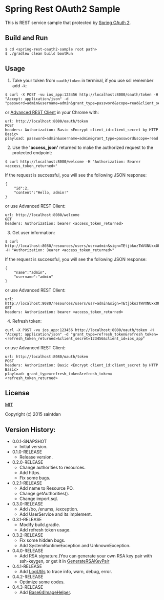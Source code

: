 # Spring Rest OAuth2 Sample

This is REST service sample that protected by [Spring OAuth 2](http://projects.spring.io/spring-security-oauth/).

## Build and Run

```
$ cd <spring-rest-oauth2-sample root path>
$ ./gradlew clean build bootRun
```

## Usage

1. Take your token from `oauth/token` in terminal, if you use ssl remember add `-k`:

```
$ curl -X POST -vu ios_app:123456 http://localhost:8080/oauth/token -H "Accept: application/json" -d "password=admin&username=admin&grant_type=password&scope=read&client_secret=123456&client_id=ios_app"
```

or [Advanced REST Client](https://github.com/jarrodek/advanced-rest-client) in your Chrome with:

```
url: http://localhost:8080/oauth/token
POST
headers: Authorization: Basic <Encrypt client_id:client_secret by HTTP Basic>
playload: password=admin&username=admin&grant_type=password&scope=read
```

2. Use the **'access_json'** returned to make the authorized request to the protected endpoint:

```
$ curl http://localhost:8080/welcome -H "Authorization: Bearer <access_token_returned>"
```
If the request is successful, you will see the following JSON response:

```
{
	"id":2,
	"content":"Hello, admin!"
}
```

or use Advanced REST Client:

```
url: http://localhost:8080/welcome
GET
headers: Authorization: bearer <access_token_returned>
```

3. Get user information:

```
$ curl http://localhost:8080/resources/users/usr=admin&sign=TEtjbkozTWVXNUxxOUJTYmxubUNJQkhqN0dPeE1RUzdqM0tURThsVXlJd29sQXMvZ01NVno1a05JaUwwNmVQTHRMSS9lOEtZSnRqL1JDN3JockhkYm9GaHVFeUZZcHB2MEhwVTJ2OEoxYVoyYXJHZm1jWitQUSt0QVVDTXp3Zm9JWEVXbmYwbXN6UnExc1AybjcxVGtaeHUyKzdrb1BQamNlL05sNkV2UnVqZm92NWJ4dCtnZG1Mc0ZSWURIVVlBTTg0cE51RGg2aW9hYzJuUU91cUZ4eFJ5c0hNcmRiSUtCeGlhcWRxVUljc1VDUm8wOElNWm1pcUhWY28vWXNTRnRRMU4weFJvNjRaS2JxK293WUZHb09XMUQ5eE9CdzM3VjFGMXpTZUZuSmRMTjYwUDVsMEpYNlRrS3hMNzNCakp0VnA2b2lNVWRCYXQ4MkgxRWNzekdBPT0= -H "Authorization: Bearer <access_token_returned>"
```

If the request is successful, you will see the following JSON response:

```
{
	"name":"admin",
	"username":"admin"
}
```

or use Advanced REST Client:

```
url: http://localhost:8080/resources/users/usr=admin&sign=TEtjbkozTWVXNUxxOUJTYmxubUNJQkhqN0dPeE1RUzdqM0tURThsVXlJd29sQXMvZ01NVno1a05JaUwwNmVQTHRMSS9lOEtZSnRqL1JDN3JockhkYm9GaHVFeUZZcHB2MEhwVTJ2OEoxYVoyYXJHZm1jWitQUSt0QVVDTXp3Zm9JWEVXbmYwbXN6UnExc1AybjcxVGtaeHUyKzdrb1BQamNlL05sNkV2UnVqZm92NWJ4dCtnZG1Mc0ZSWURIVVlBTTg0cE51RGg2aW9hYzJuUU91cUZ4eFJ5c0hNcmRiSUtCeGlhcWRxVUljc1VDUm8wOElNWm1pcUhWY28vWXNTRnRRMU4weFJvNjRaS2JxK293WUZHb09XMUQ5eE9CdzM3VjFGMXpTZUZuSmRMTjYwUDVsMEpYNlRrS3hMNzNCakp0VnA2b2lNVWRCYXQ4MkgxRWNzekdBPT0=
GET
headers: Authorization: bearer <access_token_returned>
```

4. Refresh token:

```
curl -X POST -vu ios_app:123456 http://localhost:8080/oauth/token -H "Accept: application/json" -d "grant_type=refresh_token&refresh_token=<refresh_token_returned>&client_secret=123456&client_id=ios_app"
```

or use Advanced REST Client:

```
url: http://localhost:8080/oauth/token
POST
headers: Authorization: Basic <Encrypt client_id:client_secret by HTTP Basic>
playload: grant_type=refresh_token&refresh_token=<refresh_token_returned>
```

## License

[MIT](http://opensource.org/licenses/MIT)

Copyright (c) 2015 saintdan

## Version History:

- 0.0.1-SNAPSHOT
  - Initial version.
- 0.1.0-RELEASE
  - Release version.
- 0.2.0-RELEASE
  - Change authorities to resources.
  - Add https.
  - Fix some bugs.
- 0.2.1-RELEASE
  - Add name to Resource PO.
  - Change getAuthorities().
  - Change import.sql.
- 0.3.0-RELEASE
  - Add /bo, /enums, /exception.
  - Add UserService and its implement.
- 0.3.1-RELEASE
  - Modify build.gradle.
  - Add refresh token usage.
- 0.3.2-RELEASE
  - Fix some hidden bugs.
  - Add SystemRuntimeException and UnknownException.
- 0.4.0-RELEASE
  - Add RSA signature.(You can generate your own RSA key pair with ssh-keygen, or get it in [GenerateRSAKeyPair](/src/test/java/com/saintdan/framework/GenerateRSAKeyPair.java)
- 0.4.1-RELEASE
  - Add [LogUtils](/src/main/java/com/saintdan/framework/tools/LogUtils.java) to trace info, warn, debug, error.
- 0.4.2-RELEASE
  - Optimize some codes.
- 0.4.3-RELEASE
  - Add [Base64ImageHelper](/src/main/java/com/saintdan/framework/tools/Base64ImageHelper.java).